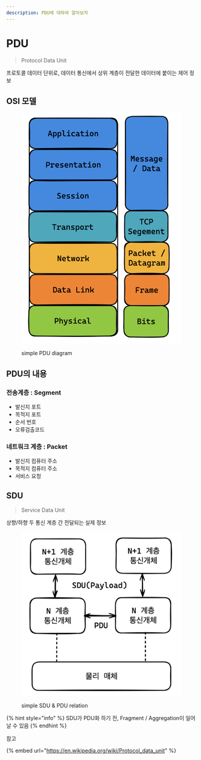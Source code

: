 ```yaml
---
description: PDU에 대하여 알아보자
---
```


# PDU

> Protocol Data Unit

프로토콜 데이터 단위로, 데이터 통신에서 상위 계층이 전달한 데이터에 붙이는 제어 정보

## OSI 모델

<figure><img src="../.gitbook/assets/image (8).png" alt=""><figcaption><p>simple PDU diagram</p></figcaption></figure>

## PDU의 내용

### 전송계층 : Segment

* 발신지 포트
* 목적지 포트
* 순서 번호
* 오류검출코드

### 네트워크 계층 : Packet

* 발신지 컴퓨터 주소
* 목적지 컴퓨터 주소
* 서비스 요청

## SDU

> Service Data Unit

상향/하향 두 통신 계층 간 전달되는 실제 정보

<figure><img src="../.gitbook/assets/image (9).png" alt=""><figcaption><p>simple SDU &#x26; PDU relation</p></figcaption></figure>

{% hint style="info" %}
SDU가 PDU화 하기 전, Fragment / Aggregation이 일어날 수 있음
{% endhint %}



참고

{% embed url="https://en.wikipedia.org/wiki/Protocol_data_unit" %}
